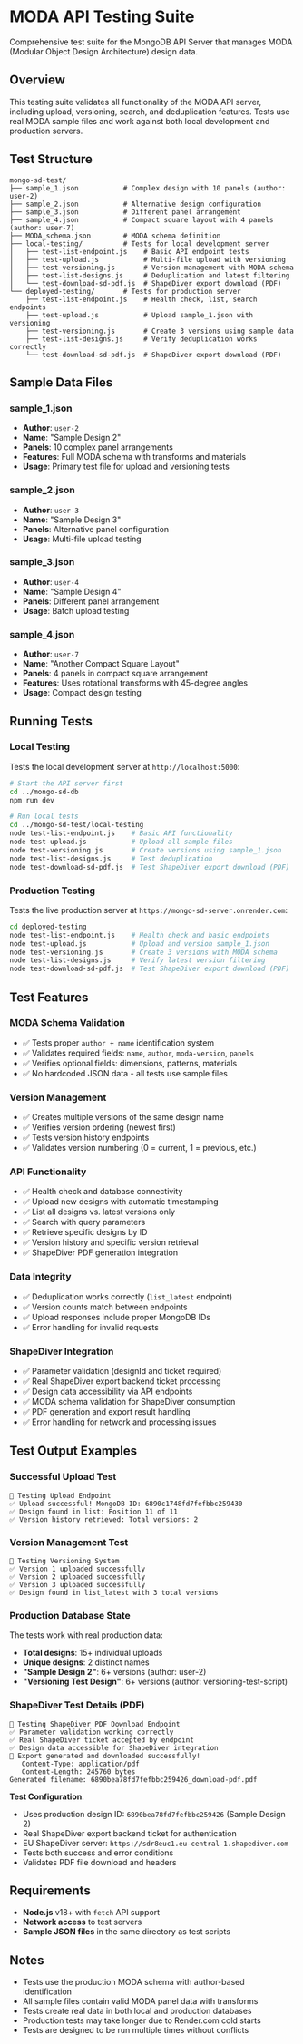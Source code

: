# MODA API Testing Suite

Comprehensive test suite for the MongoDB API Server that manages MODA (Modular Object Design Architecture) design data.

## Overview

This testing suite validates all functionality of the MODA API server, including upload, versioning, search, and deduplication features. Tests use real MODA sample files and work against both local development and production servers.

## Test Structure

```
mongo-sd-test/
├── sample_1.json           # Complex design with 10 panels (author: user-2)
├── sample_2.json           # Alternative design configuration
├── sample_3.json           # Different panel arrangement
├── sample_4.json           # Compact square layout with 4 panels (author: user-7)
├── MODA_schema.json        # MODA schema definition
├── local-testing/          # Tests for local development server
│   ├── test-list-endpoint.js    # Basic API endpoint tests
│   ├── test-upload.js           # Multi-file upload with versioning
│   ├── test-versioning.js       # Version management with MODA schema
│   ├── test-list-designs.js     # Deduplication and latest filtering
│   └── test-download-sd-pdf.js  # ShapeDiver export download (PDF)
└── deployed-testing/       # Tests for production server
    ├── test-list-endpoint.js    # Health check, list, search endpoints
    ├── test-upload.js           # Upload sample_1.json with versioning
    ├── test-versioning.js       # Create 3 versions using sample data
    ├── test-list-designs.js     # Verify deduplication works correctly
    └── test-download-sd-pdf.js  # ShapeDiver export download (PDF)
```

## Sample Data Files

### sample_1.json
- **Author**: `user-2`
- **Name**: "Sample Design 2"
- **Panels**: 10 complex panel arrangements
- **Features**: Full MODA schema with transforms and materials
- **Usage**: Primary test file for upload and versioning tests

### sample_2.json
- **Author**: `user-3`
- **Name**: "Sample Design 3" 
- **Panels**: Alternative panel configuration
- **Usage**: Multi-file upload testing

### sample_3.json
- **Author**: `user-4`
- **Name**: "Sample Design 4"
- **Panels**: Different panel arrangement
- **Usage**: Batch upload testing

### sample_4.json
- **Author**: `user-7`
- **Name**: "Another Compact Square Layout"
- **Panels**: 4 panels in compact square arrangement
- **Features**: Uses rotational transforms with 45-degree angles
- **Usage**: Compact design testing

## Running Tests

### Local Testing
Tests the local development server at `http://localhost:5000`:

```bash
# Start the API server first
cd ../mongo-sd-db
npm run dev

# Run local tests
cd ../mongo-sd-test/local-testing
node test-list-endpoint.js    # Basic API functionality
node test-upload.js           # Upload all sample files
node test-versioning.js       # Create versions using sample_1.json
node test-list-designs.js     # Test deduplication
node test-download-sd-pdf.js  # Test ShapeDiver export download (PDF)
```

### Production Testing  
Tests the live production server at `https://mongo-sd-server.onrender.com`:

```bash
cd deployed-testing
node test-list-endpoint.js    # Health check and basic endpoints
node test-upload.js           # Upload and version sample_1.json
node test-versioning.js       # Create 3 versions with MODA schema
node test-list-designs.js     # Verify latest version filtering
node test-download-sd-pdf.js  # Test ShapeDiver export download (PDF)
```

## Test Features

### MODA Schema Validation
- ✅ Tests proper `author + name` identification system
- ✅ Validates required fields: `name`, `author`, `moda-version`, `panels`
- ✅ Verifies optional fields: dimensions, patterns, materials
- ✅ No hardcoded JSON data - all tests use sample files

### Version Management
- ✅ Creates multiple versions of the same design name
- ✅ Verifies version ordering (newest first)
- ✅ Tests version history endpoints
- ✅ Validates version numbering (0 = current, 1 = previous, etc.)

### API Functionality
- ✅ Health check and database connectivity
- ✅ Upload new designs with automatic timestamping
- ✅ List all designs vs. latest versions only
- ✅ Search with query parameters
- ✅ Retrieve specific designs by ID
- ✅ Version history and specific version retrieval
- ✅ ShapeDiver PDF generation integration

### Data Integrity
- ✅ Deduplication works correctly (`list_latest` endpoint)
- ✅ Version counts match between endpoints
- ✅ Upload responses include proper MongoDB IDs
- ✅ Error handling for invalid requests

### ShapeDiver Integration
- ✅ Parameter validation (designId and ticket required)
- ✅ Real ShapeDiver export backend ticket processing
- ✅ Design data accessibility via API endpoints
- ✅ MODA schema validation for ShapeDiver consumption
- ✅ PDF generation and export result handling
- ✅ Error handling for network and processing issues

## Test Output Examples

### Successful Upload Test
```
🧪 Testing Upload Endpoint
✅ Upload successful! MongoDB ID: 6890c1748fd7fefbbc259430
✅ Design found in list: Position 11 of 11
✅ Version history retrieved: Total versions: 2
```

### Version Management Test
```
🧪 Testing Versioning System
✅ Version 1 uploaded successfully
✅ Version 2 uploaded successfully  
✅ Version 3 uploaded successfully
✅ Design found in list_latest with 3 total versions
```

### Production Database State
The tests work with real production data:
- **Total designs**: 15+ individual uploads
- **Unique designs**: 2 distinct names
- **"Sample Design 2"**: 6+ versions (author: user-2)
- **"Versioning Test Design"**: 6+ versions (author: versioning-test-script)

### ShapeDiver Test Details (PDF)
```
🧪 Testing ShapeDiver PDF Download Endpoint
✅ Parameter validation working correctly
✅ Real ShapeDiver ticket accepted by endpoint  
✅ Design data accessible for ShapeDiver integration
🎉 Export generated and downloaded successfully!
   Content-Type: application/pdf
   Content-Length: 245760 bytes
Generated filename: 6890bea78fd7fefbbc259426_download-pdf.pdf
```

**Test Configuration**:
- Uses production design ID: `6890bea78fd7fefbbc259426` (Sample Design 2)
- Real ShapeDiver export backend ticket for authentication
- EU ShapeDiver server: `https://sdr8euc1.eu-central-1.shapediver.com`
- Tests both success and error conditions
- Validates PDF file download and headers

## Requirements

- **Node.js** v18+ with `fetch` API support
- **Network access** to test servers
- **Sample JSON files** in the same directory as test scripts

## Notes

- Tests use the production MODA schema with author-based identification
- All sample files contain valid MODA panel data with transforms
- Tests create real data in both local and production databases
- Production tests may take longer due to Render.com cold starts
- Tests are designed to be run multiple times without conflicts
